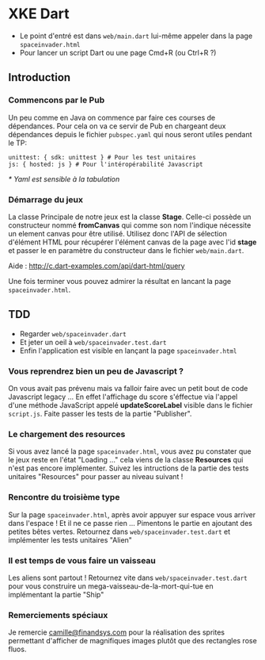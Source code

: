 XKE Dart
========

* Le point d'entré est dans `web/main.dart` lui-même appeler dans la page `spaceinvader.html`
* Pour lancer un script Dart ou une page Cmd+R (ou Ctrl+R ?)

## Introduction

### Commencons par le Pub
Un peu comme en Java on commence par faire ces courses de dépendances. Pour cela on va ce servir de Pub en chargeant deux dépendances depuis le fichier `pubspec.yaml` qui nous seront utiles pendant le TP:

	unittest: { sdk: unittest } # Pour les test unitaires
	js: { hosted: js } # Pour l'intéropérabilité Javascript
	
_* Yaml est sensible à la tabulation_

### Démarrage du jeux
La classe Principale de notre jeux est la classe **Stage**. Celle-ci possède un constructeur nommé **fromCanvas** qui comme son nom l'indique nécessite un element canvas pour être utilisé.
Utilisez donc l'API de sélection d'élément HTML pour récupérer l'élément canvas de la page avec l'id **stage** et passer le en paramètre du constructeur dans le fichier `web/main.dart`.

Aide : <http://c.dart-examples.com/api/dart-html/query>

Une fois terminer vous pouvez admirer la résultat en lancant la page `spaceinvader.html`.

## TDD

* Regarder `web/spaceinvader.dart`
* Et jeter un oeil à `web/spaceinvader.test.dart`
* Enfin l'application est visible en lançant la page `spaceinvader.html`

### Vous reprendrez bien un peu de Javascript ?

On vous avait pas prévenu mais va falloir faire avec un petit bout de code Javascript legacy …
En effet l'affichage du score s'éffectue via l'appel d'une méthode JavaScript appelé **updateScoreLabel** visible dans le fichier `script.js`.
Faite passer les tests de la partie "Publisher".

### Le chargement des resources
Si vous avez lancé la page `spaceinvader.html`, vous avez pu constater que le jeux reste en l'état "Loading …" cela viens de la classe **Resources** qui n'est pas encore implémenter. Suivez les intructions de la partie des tests unitaires "Resources" pour passer au niveau suivant !

### Rencontre du troisième type
Sur la page `spaceinvader.html`, après avoir appuyer sur espace vous arriver dans l'espace ! Et il ne ce passe rien …
Pimentons le partie en ajoutant des petites bêtes vertes. Retournez dans `web/spaceinvader.test.dart` et implémenter les tests unitaires "Alien"

### Il est temps de vous faire un vaisseau
Les aliens sont partout ! Retournez vite dans `web/spaceinvader.test.dart` pour vous construire un mega-vaisseau-de-la-mort-qui-tue en implémentant la partie "Ship"


### Remerciements spéciaux
Je remercie camille@finandsys.com pour la réalisation des sprites permettant d'afficher de magnifiques images plutôt que des rectangles rose fluos.
